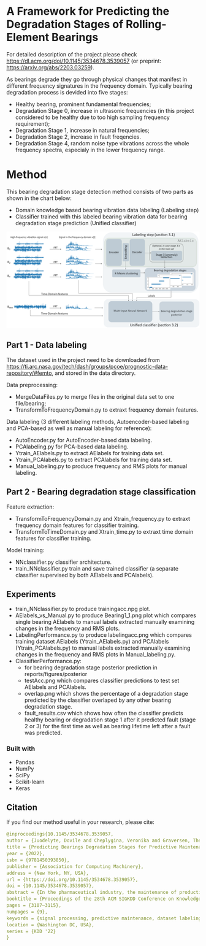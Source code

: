 # A Framework for Predicting the Degradation Stages of Rolling-Element Bearings

For detailed description of the project please check https://dl.acm.org/doi/10.1145/3534678.3539057 (or preprint: https://arxiv.org/abs/2203.03259).

As bearings degrade they go through physical changes that manifest in different frequency signatures in the frequency domain. Typically bearing degradation process is devided into five stages: 
* Healthy bearing, prominent fundamental frequencies;
* Degradation Stage 0, increase in ultrasonic frequencies (in this project considered to be healthy due to too high sampling frequency requirement);
* Degradation Stage 1, increase in natural frequencies;
* Degradation Stage 2, increase in fault freqencies.
* Degradation Stage 4, random noise type vibrations across the whole frequency spectra, especialy in the lower frequency range.

# Method

This bearing degradation stage detection method consists of two parts as shown in the chart below: 

* Domain knowledge based bearing vibration data labeling (Labeling step)
* Classifier trained with this labeled bearing vibration data for bearing degradation stage prediction (Unified classifier)

<img src="reports/figures/model.png" alt="method overview">

## Part 1 - Data labeling

The dataset used in the project need to be downloaded from https://ti.arc.nasa.gov/tech/dash/groups/pcoe/prognostic-data-repository/#femto, and stored in the data directory.

Data preprocessing: 
* MergeDataFiles.py to merge files in the original data set to one file/bearing;
* TransformToFrequencyDomain.py to extraxt frequency domain features.

Data labeling (3 different labeling methods, Autoencoder-based labeling and PCA-based as well as manual labeling for reference):
* AutoEncoder.py for AutoEncoder-based data labeling.
* PCAlabeling.py for PCA-based data labeling.
* Ytrain_AElabels.py to extract AElabels for training data set.
* Ytrain_PCAlabels.py to extract PCAlabels for training data set.
* Manual_labeling.py to produce frequency and RMS plots for manual labeling.


## Part 2 - Bearing degradation stage classification

Feature extraction:
* TransformToFrequencyDomain.py and Xtrain_frequency.py to extraxt frequency domain features for classifier training.
* TransformToTimeDomain.py and Xtrain_time.py to extraxt time domain features for classifier training.

Model training:
* NNclassifier.py classifier architecture.
* train_NNclassifier.py train and save trained classifier (a separate classifier supervised by both AElabels and PCAlabels).

## Experiments
* train_NNclassifier.py to produce trainingacc.npg plot.
* AElabels_vs_Manual.py to produce Bearing1_1.png plot which compares single bearing AElabels to manual labels extracted manually examining changes in the frequency and RMS plots.
* LabelingPerformance.py to produce labelingacc.png which compares training dataset AElabels (Ytrain_AElabels.py) and PCAlabels (Ytrain_PCAlabels.py) to manual labels extracted manually examining changes in the frequency and RMS plots in Manual_labeling.py.
* ClassifierPerformance.py:
    * for bearing degradation stage posterior prediction in reports/figures/posterior
    * testAcc.png which compares classifier predictions to test set AElabels and PCAlabels.
    * overlap.png which shows the percentage of a degradation stage predicted by the classifier overlaped by any other bearing degradation stage.
    * fault_results.csv which shows how often the classifier predicts healthy bearing or degradation stage 1 after it predicted fault (stage 2 or 3) for the first time as well as bearing lifetime left after a fault was predicted.

### Built with

* Pandas 
* NumPy 
* SciPy
* Scikit-learn 
* Keras

## Citation
If you find our method useful in your research, please cite:

```yaml
@inproceedings{10.1145/3534678.3539057,
author = {Juodelyte, Dovile and Cheplygina, Veronika and Graversen, Therese and Bonnet, Philippe},
title = {Predicting Bearings Degradation Stages for Predictive Maintenance in the Pharmaceutical Industry},
year = {2022},
isbn = {9781450393850},
publisher = {Association for Computing Machinery},
address = {New York, NY, USA},
url = {https://doi.org/10.1145/3534678.3539057},
doi = {10.1145/3534678.3539057},
abstract = {In the pharmaceutical industry, the maintenance of production machines must be audited by the regulator. In this context, the problem of predictive maintenance is not when to maintain a machine, but what parts to maintain at a given point in time. The focus shifts from the entire machine to its component parts and prediction becomes a classification problem. In this paper, we focus on rolling-elements bearings and we propose a framework for predicting their degradation stages automatically. Our main contribution is a k-means bearing lifetime segmentation method based on high-frequency bearing vibration signal embedded in a latent low-dimensional subspace using an AutoEncoder. Given high-frequency vibration data, our framework generates a labeled dataset that is used to train a supervised model for bearing degradation stage detection. Our experimental results, based on the publicly available FEMTO Bearing run-to-failure dataset, show that our framework is scalable and that it provides reliable and actionable predictions for a range of different bearings.},
booktitle = {Proceedings of the 28th ACM SIGKDD Conference on Knowledge Discovery and Data Mining},
pages = {3107–3115},
numpages = {9},
keywords = {signal processing, predictive maintenance, dataset labeling, neural networks, data science, bearing degradation},
location = {Washington DC, USA},
series = {KDD '22}
}
```
